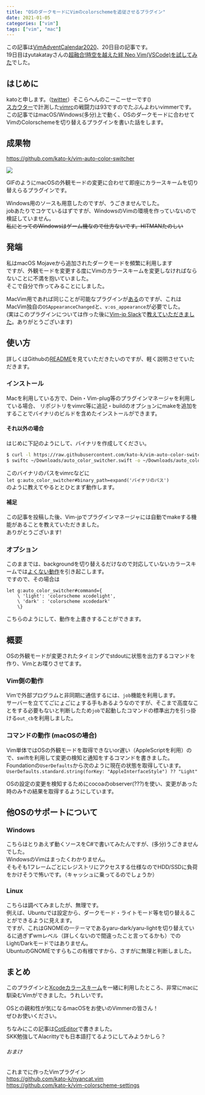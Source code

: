 ```yaml
---
title: "OSのダークモードにVimのcolorschemeを追従させるプラグイン"
date: 2021-01-05
categories: ["vim"]
tags: ["vim", "mac"]
---
```


この記事は[VimAdventCalendar2020](https://qiita.com/advent-calendar/2020/vim)、20日目の記事です。  
19日目はyutakatayさんの[超融合!時空を越えた絆 Neo Vim(VSCode)を試してみた](https://zenn.dev/yutakatay/articles/vscode-neovim)でした。  

## はじめに
katoと申します。（[twitter](https://twitter.com/uvrub)）そこらへんのこーこーせーです()  
[スカウター](https://github.com/thinca/vim-scouter)で計測した[vimrc]()の戦闘力は93ですのでたぶんよわいvimmerです。  
この記事ではmacOS/Windows(多分)上で動く、OSのダークモードに合わせてVimのColorschemeを切り替えるプラグインを書いた話をします。  


## 成果物
https://github.com/kato-k/vim-auto-color-switcher  

![](https://storage.googleapis.com/zenn-user-upload/3r3lhfyemcgwc42lm3ewm8xmksaw)

GIFのようにmacOSの外観モードの変更に合わせて即座にカラースキームを切り替えらるプラグインです。

Windows用のソースも用意したのですが、うごきませんでした。  
jobあたりでコケているはずですが、WindowsのVimの環境を作っていないので検証していません。  
~~私にとってのWindowsはゲーム機なので仕方ないです。HITMANたのしい~~  

## 発端
私はmacOS Mojaveから追加されたダークモードを頻繁に利用します  
ですが、外観モードを変更する度にVimのカラースキームを変更しなければならないことに不満を抱いていました。  
そこで自分で作ってみることにしました。  

MacVim用であれば同じことが可能なプラグインが[ある](https://github.com/L-TChen/auto-dark-mode.vim)のですが、これはMacVim独自の`OSAppearanceChanged`と、`v:os_appearance`が必要でした。  
(実はこのプラグインについては作った後に[Vim-jp Slack](https://vim-jp.org/docs/chat.html)で[教えていただきました](https://vim-jp.org/slacklog/CLKR04BEF/2020/12/#ts-1607139153.026300)。ありがとうございます)  

## 使い方
詳しくはGithubの[README](https://github.com/kato-k/vim-auto-color-switcher)を見ていただきたいのですが、軽く説明させていただきます。  

### インストール
Macを利用している方で、Dein・Vim-plug等のプラグインマネージャを利用している場合、
リポジトリをvimrc等に追記・buildのオプションにmakeを追加をすることでバイナリのビルドを含めたインストールができます。

#### それ以外の場合
はじめに下記のようにして、バイナリを作成してください。  
``` sh
$ curl -l https://raw.githubusercontent.com/kato-k/vim-auto-color-switcher/main/plugin/auto_color_switcher.swift > ~/Downloads/auto_color_switcher.swift
$ swiftc ~/Downloads/auto_color_switcher.swift -o ~/Downloads/auto_color_switcher
```
このバイナリのパスをvimrcなどに  
`let g:auto_color_switcher#binary_path=expand('バイナリのパス')`  
のように教えてやるととひとまず動作します。  

#### 補足
この記事を投稿した後、Vim-jpでプラグインマネージャには自動でmakeする機能があることを教えていただきました。  
ありがとうございます!  

### オプション
このままでは、backgroundを切り替えるだけなので対応していないカラースキームでは[よくない動作](https://github.com/kato-k/vim-colorscheme-settings/pull/7)を引き起こします。  
ですので、その場合は  

```
let g:auto_color_switcher#command={
    \ 'light': 'colorscheme xcodelight',
    \ 'dark' : 'colorscheme xcodedark'
    \}
```
こちらのようにして、動作を上書きすることができます。  


## 概要

OSの外観モードが変更されたタイミングでstdoutに状態を出力するコマンドを作り、Vimとお喋りさせてます。

### Vim側の動作
Vimで外部プログラムと非同期に通信するには、`job`機能を利用します。  
サーバーを立ててごにょごにょする手もあるようなのですが、そこまで高度なことをする必要もないと判断したため`job`で起動したコマンドの標準出力を引っ掛ける`out_cb`を利用しました。  

### コマンドの動作 (macOSの場合)
Vim単体ではOSの外観モードを取得できないor遅い（AppleScriptを利用）ので、swiftを利用して変更の検知と通知をするコマンドを書きました。  
Foundationの`UserDefaults`から次のように現在の状態を取得しています。  
`UserDefaults.standard.string(forKey: "AppleInterfaceStyle") ?? "Light"`  

OSの設定の変更を検知するためにcocoaのobserver(???)を使い、変更があった時のみ↑の結果を取得するようにしています。  

## 他OSのサポートについて
### Windows
こちらはとりあえず動くソースをC#で書いてみたんですが、(多分)うごきませんでした。  
WindowsのVimはまったくわかりません。  
そもそも1フレームごとにレジストリにアクセスする仕様なのでHDD/SSDに負荷をかけそうで怖いです。（キャッシュに乗ってるのでしょうか）  

### Linux
こちらは調べてみましたが、無理です。  
例えば、Ubuntuでは設定から、ダークモード・ライトモード等を切り替えることができるように見えます。  
ですが、これはGNOMEの一テーマであるyaru-dark/yaru-lightを切り替えているに過ぎずwmレベル（詳しくないので間違ったこと言ってるかも）でのLight/Darkモードではありません。  
UbuntuのGNOMEですらもこの有様ですから、さすがに無理と判断しました。  

## まとめ
このプラグインと[Xcodeカラースキーム](https://github.com/arzg/vim-colors-xcode)を一緒に利用したところ、非常にmacに馴染むVimができました。うれしいです。  

OSとの親和性が気になるmacOSをお使いのVimmerの皆さん！  
ぜひお使いください。  

ちなみにこの記事は[CotEditor](https://coteditor.com)で書きました。  
SKK勉強してAlacrittyでも日本語打てるようにしてみようかしら？  

###### おまけ
これまでに作ったVimプラグイン  
https://github.com/kato-k/nyancat.vim  
https://github.com/kato-k/vim-colorscheme-settings  


